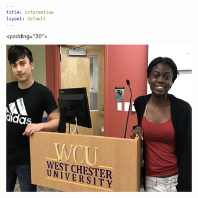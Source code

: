 ```yaml
---
title: information
layout: default
---
```


<padding="30">
<center>
<img width="600" height="400" src="assets/images/pic_for_site.jpg"/>
</center>
</padding>
